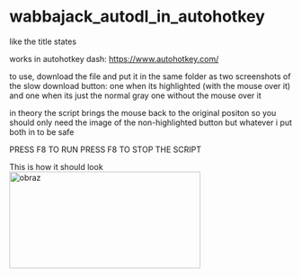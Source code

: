 # wabbajack_autodl_in_autohotkey
like the title states

works in autohotkey dash: https://www.autohotkey.com/

to use, download the file and put it in the same folder as two screenshots of the slow download button: one when its highlighted (with the mouse over it) and one when its just the normal gray one without the mouse over it

in theory the script brings the mouse back to the original positon so you should only need the image of the non-highlighted button but whatever i put both in to be safe

PRESS F8 TO RUN
PRESS F8 TO STOP THE SCRIPT 


This is how it should look
<img width="340" height="172" alt="obraz" src="https://github.com/user-attachments/assets/5408924d-d195-4896-8f44-dbe8be20cde2" />
